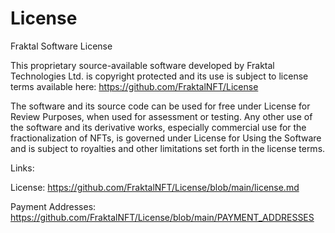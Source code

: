 # License
Fraktal Software License

This proprietary source-available software developed by Fraktal Technologies Ltd. is copyright protected and its use is subject to license terms available here: https://github.com/FraktalNFT/License

The software and its source code can be used for free under License for Review Purposes, when used for assessment or testing. Any other use of the software and its derivative works, especially commercial use for the fractionalization of NFTs, is governed under License for Using the Software and is subject to royalties and other limitations set forth in the license terms.

Links:

License: https://github.com/FraktalNFT/License/blob/main/license.md

Payment Addresses: https://github.com/FraktalNFT/License/blob/main/PAYMENT_ADDRESSES
